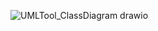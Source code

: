 ![UMLTool_ClassDiagram drawio](https://github.com/choi-hyk/SW-engineering-TeamProject/assets/127075917/3d1b6bb8-7f76-4a75-a95f-7f1e77b671cb)

